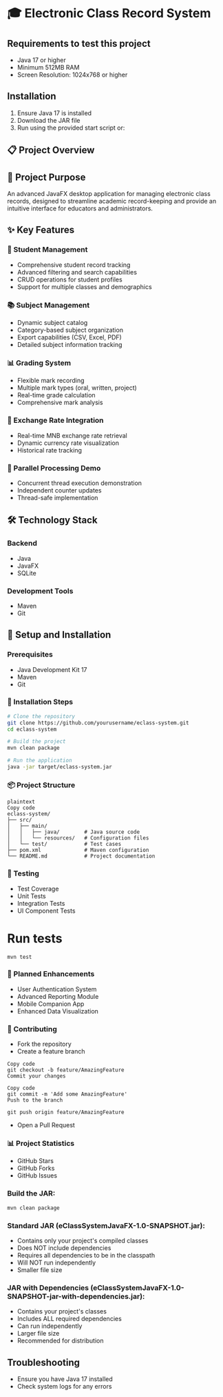 # 🎓 Electronic Class Record System


## Requirements to test this project
- Java 17 or higher
- Minimum 512MB RAM
- Screen Resolution: 1024x768 or higher

## Installation
1. Ensure Java 17 is installed
2. Download the JAR file
3. Run using the provided start script or:
## 📋 Project Overview

## 🚀 Project Purpose
An advanced JavaFX desktop application for managing electronic class records, designed to streamline academic record-keeping and provide an intuitive interface for educators and administrators.

## ✨ Key Features

### 👥 Student Management
- Comprehensive student record tracking
- Advanced filtering and search capabilities
- CRUD operations for student profiles
- Support for multiple classes and demographics

### 📚 Subject Management
- Dynamic subject catalog
- Category-based subject organization
- Export capabilities (CSV, Excel, PDF)
- Detailed subject information tracking

### 📊 Grading System
- Flexible mark recording
- Multiple mark types (oral, written, project)
- Real-time grade calculation
- Comprehensive mark analysis

### 💱 Exchange Rate Integration
- Real-time MNB exchange rate retrieval
- Dynamic currency rate visualization
- Historical rate tracking

### 🔀 Parallel Processing Demo
- Concurrent thread execution demonstration
- Independent counter updates
- Thread-safe implementation

## 🛠 Technology Stack

### Backend
- Java
- JavaFX
- SQLite

### Development Tools
- Maven
- Git

## 🔧 Setup and Installation

### Prerequisites
- Java Development Kit 17
- Maven
- Git

### 🚀 Installation Steps

```bash
# Clone the repository
git clone https://github.com/yourusername/eclass-system.git
cd eclass-system

# Build the project
mvn clean package

# Run the application
java -jar target/eclass-system.jar

```
### 📦 Project Structure
```
plaintext
Copy code
eclass-system/
├── src/
│   ├── main/
│   │   ├── java/        # Java source code
│   │   └── resources/   # Configuration files
│   └── test/            # Test cases
├── pom.xml              # Maven configuration
└── README.md            # Project documentation
```
### 🧪 Testing
- Test Coverage
- Unit Tests
- Integration Tests
- UI Component Tests
 
# Run tests
```mvn test```
### 📝 Planned Enhancements
- User Authentication System
- Advanced Reporting Module
- Mobile Companion App
- Enhanced Data Visualization
### 🤝 Contributing
- Fork the repository
- Create a feature branch
``` 
Copy code
git checkout -b feature/AmazingFeature
Commit your changes
```
```
Copy code
git commit -m 'Add some AmazingFeature'
Push to the branch
```
 
```git push origin feature/AmazingFeature```
- Open a Pull Request
### 📊 Project Statistics
- GitHub Stars
- GitHub Forks
- GitHub Issues

### Build the JAR:
```bash
mvn clean package
```

### Standard JAR (eClassSystemJavaFX-1.0-SNAPSHOT.jar):
- Contains only your project's compiled classes
- Does NOT include dependencies
- Requires all dependencies to be in the classpath
- Will NOT run independently
- Smaller file size
### JAR with Dependencies (eClassSystemJavaFX-1.0-SNAPSHOT-jar-with-dependencies.jar):
- Contains your project's classes
- Includes ALL required dependencies
- Can run independently
- Larger file size
- Recommended for distribution

## Troubleshooting
- Ensure you have Java 17 installed
- Check system logs for any errors

